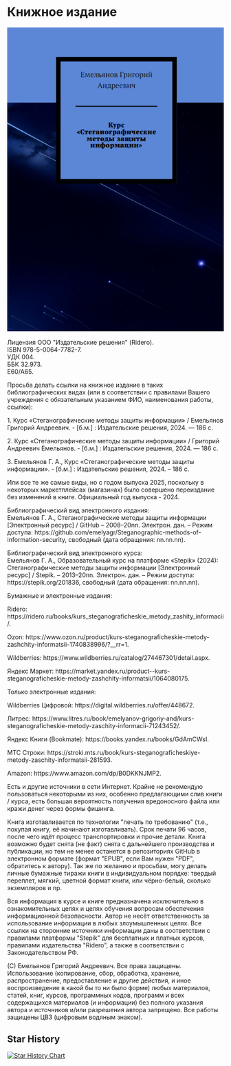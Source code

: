 <h1>Книжное издание</h1>
<img src="https://github.com/emelyagr/Steganographic-methods-of-information-security/blob/main/Обложка%20книжного%20издания.%20Курс%20«Стеганографические%20методы%20защиты%20информации».png?raw=true">
<p>Лицензия ООО "Издательские решения" (Ridero).
<br>ISBN 978-5-0064-7782-7.
<br>УДК 004.
<br>ББК 32.973.
<br>Е60/А65.</p>
<p>Просьба делать ссылки на книжное издание в таких библиографических видах (или в соответствии с правилами Вашего учреждения с обязательным указанием ФИО, наименования работы, ссылки): </p>
<p>1. Курс «Стеганографические методы защиты информации» / Емельянов Григорий Андреевич. - [б.м.] : Издательские решения, 2024. — 186 с.</p>
<p>2. Курс «Стеганографические методы защиты информации» / Григорий Андреевич Емельянов. - [б.м.] : Издательские решения, 2024. —  186 с.</p>
<p>3. Емельянов Г. А., Курс «Стеганографические методы защиты информации». - [б.м.] : Издательские решения, 2024. – 186 с.</p>
<p>Или все те же самые виды, но с годом выпуска 2025, поскольку в некоторых маркетплейсах (магазинах) было совершено переиздание без изменений в книге. Официальный год выпуска - 2024.</p>
<p>Библиографический вид электронного издания: 
<br>Емельянов Г. А., Стеганографические методы защиты информации [Электронный ресурс] / GitHub – 2008–20nn. Электрон. дан. – Режим доступа: https://github.com/emelyagr/Steganographic-methods-of-information-security, свободный (дата обращения: nn.nn.nn).</p>
<p>Библиографический вид электронного курса: 
<br>Емельянов Г. А., Образовательный курс на платформе «Stepik» (2024): Стеганографические методы защиты информации [Электронный ресурс] / Stepik. – 2013–20nn. Электрон. дан. – Режим доступа: https://stepik.org/201836, свободный (дата обращения: nn.nn.nn).</p>

<p> Бумажные и электронные издания:</p> 
<p> Ridero: https://ridero.ru/books/kurs_steganograficheskie_metody_zashity_informacii/.</p> 
<p> Ozon: https://www.ozon.ru/product/kurs-steganograficheskie-metody-zashchity-informatsii-1740838996/?__rr=1.</p> 
<p> Wildberries: https://www.wildberries.ru/catalog/274467301/detail.aspx.</p> 
<p> Яндекс Маркет: https://market.yandex.ru/product--kurs-steganograficheskie-metody-zashchity-informatsii/1064080175.</p> 

<p> Только электронные издания:</p> 
<p> Wildberries Цифровой: https://digital.wildberries.ru/offer/448672.<p> 
<p> Литрес: https://www.litres.ru/book/emelyanov-grigoriy-and/kurs-steganograficheskie-metody-zaschity-informacii-71243452/.</p> 
<p> Яндекс Книги (Bookmate): https://books.yandex.ru/books/GdAmCWsI.</p> 
<p> МТС Строки: https://stroki.mts.ru/book/kurs-steganograficheskiye-metody-zaschity-informatsii-281593.</p> 
<p> Amazon: https://www.amazon.com/dp/B0DKKNJMP2.</p> 

<p> Есть и другие источники в сети Интернет. Крайне не рекомендую пользоваться некоторыми из них, особенно предлагающими слив книги / курса, есть большая вероятность получения вредоносного файла или кражи денег через формы фишинга.</p> 
<p> Книга изготавливается по технологии "печать по требованию" (т.е., покупая книгу, её начинают изготавливать). Срок печати 96 часов, после чего идёт процесс транспортировки и прочие детали. Книга возможно будет снята (не факт) снята с дальнейшего производства и публикации, но тем не менее останется в репозиториях GitHub в электронном формате (формат "EPUB", если Вам нужен "PDF", обратитесь к автору). Так же по желанию и просьбам, могу делать личные бумажные тиражи книги в индивидуальном порядке: твердый переплет, мягкий, цветной формат книги, или чёрно-белый, сколько экземпляров и пр.</p> 
<p> Вся информация в курсе и книге предназначена исключительно в ознакомительных целях и целях обучения вопросам обеспечения информационной безопасности. Автор не несёт ответственность за использование информации в любых злоумышленных целях. Все ссылки на сторонние источники информации даны в соответствии с правилами платформы "Stepik" для бесплатных и платных курсов, правилами издательства "Ridero", а также в соответствии с Законодательством РФ.</p> 
<p> (С) Емельянов Григорий Андреевич. Все права защищены. Использование (копирование, сбор, обработка, хранение, распространение, предоставление и другие действия, и иное воспроизведение в какой бы то ни было форме) любых материалов, статей, книг, курсов, программных кодов, программ и всех содержащихся материалов (и информации) без полного указания автора и источников и/или разрешения автора запрещено. Все работы защищены ЦВЗ (цифровым водяным знаком).

<h2>Star History</h2>

[![Star History Chart](https://api.star-history.com/svg?repos=emelyagr/Steganographic-methods-of-information-security&type=Date)](https://star-history.com/#emelyagr/Steganographic-methods-of-information-security&Date)
